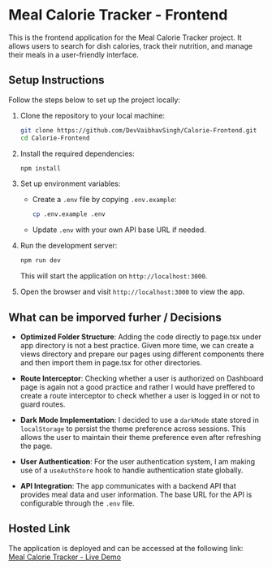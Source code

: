 # Meal Calorie Tracker - Frontend

This is the frontend application for the Meal Calorie Tracker project. It allows users to search for dish calories, track their nutrition, and manage their meals in a user-friendly interface.

## Setup Instructions

Follow the steps below to set up the project locally:

1. Clone the repository to your local machine:
    ```bash
    git clone https://github.com/DevVaibhavSingh/Calorie-Frontend.git
    cd Calorie-Frontend
    ```

2. Install the required dependencies:
    ```bash
    npm install
    ```

3. Set up environment variables:
    - Create a `.env` file by copying `.env.example`:
        ```bash
        cp .env.example .env
        ```
    - Update `.env` with your own API base URL if needed.

4. Run the development server:
    ```bash
    npm run dev
    ```

   This will start the application on `http://localhost:3000`.

5. Open the browser and visit `http://localhost:3000` to view the app.

## What can be imporved furher / Decisions
- **Optimized Folder Structure**: Adding the code directly to page.tsx under app directory is not a best practice. Given more time, we can create a views directory and prepare our pages using different components there and then import them in page.tsx for other directories.

- **Route Interceptor**: Checking whether a user is authorized on Dashboard page is again not a good practice and rather I would have preffered to create a route interceptor to check whether a user is logged in or not to guard routes. 

- **Dark Mode Implementation**: I decided to use a `darkMode` state stored in `localStorage` to persist the theme preference across sessions. This allows the user to maintain their theme preference even after refreshing the page.
  
- **User Authentication**: For the user authentication system, I am making use of a `useAuthStore` hook to handle authentication state globally.

- **API Integration**: The app communicates with a backend API that provides meal data and user information. The base URL for the API is configurable through the `.env` file.


## Hosted Link

The application is deployed and can be accessed at the following link:  
[Meal Calorie Tracker - Live Demo](https://calorie-calculator-git-main-realvaibhavsingh-gmailcoms-projects.vercel.app/)

